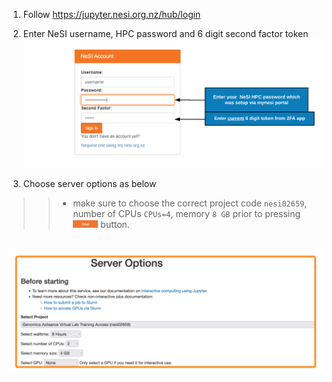 1. Follow https://jupyter.nesi.org.nz/hub/login
2. <p>Enter NeSI username, HPC password and 6 digit second factor token<br><img src="./img/jupyter_login_labels_updated.png" alt="drawing" width="720"/></p>
3. <p>Choose server options as below

>>* make sure to choose the correct project code `nesi02659`, number of CPUs `CPUs=4`, memory `8 GB` prior to pressing <img src="./img/start_button.png" alt="drawing" width="40"/> button.

<br><img src="./img/jupyter_server2022.png" alt="drawing" width="700"/></p>
